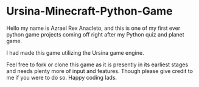 # Ursina-Minecraft-Python-Game
Hello my name  is Azrael Rex Anacleto, and this is one of my first ever python game projects coming off right after my Python quiz and planet game.


I had made this game utilizing the Ursina game engine.


Feel free to fork or clone this game as it is presently in its earliest stages and needs plenty more of input and features. Though please give credit to me if you were to do so. 
Happy coding lads.



